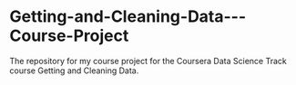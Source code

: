# Getting-and-Cleaning-Data---Course-Project
The repository for my course project for the Coursera Data Science Track course Getting and Cleaning Data.
